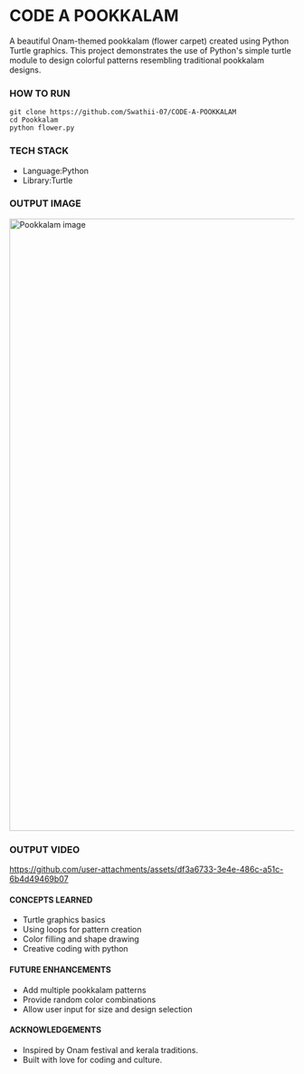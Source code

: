 # CODE A POOKKALAM
A beautiful Onam-themed pookkalam (flower carpet) created using Python Turtle graphics.
This project demonstrates the use of Python's simple turtle module to design colorful patterns resembling traditional pookkalam designs.
### HOW TO RUN
```SHELL
git clone https://github.com/Swathii-07/CODE-A-POOKKALAM
cd Pookkalam
python flower.py
```
### TECH STACK
- Language:Python
- Library:Turtle
### OUTPUT IMAGE

<img width="1920" height="1080" alt="Pookkalam image" src="https://github.com/user-attachments/assets/35e35add-92aa-41ab-8b63-f5fcb77e1f66" />


### OUTPUT VIDEO

https://github.com/user-attachments/assets/df3a6733-3e4e-486c-a51c-6b4d49469b07

#### CONCEPTS LEARNED
- Turtle graphics basics
- Using loops for pattern creation
- Color filling and shape drawing
- Creative coding with python

#### FUTURE ENHANCEMENTS
- Add multiple pookkalam patterns
- Provide random color combinations
- Allow user input for size and design selection
  
#### ACKNOWLEDGEMENTS
- Inspired by Onam festival and kerala traditions.
- Built with love for coding and culture.




